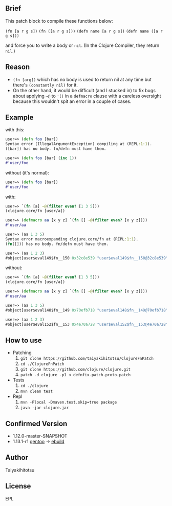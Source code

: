 ## Brief
This patch block to compile these functions below:

`(fn [a r g s])`
`(fn ([a r g s]))`
`(defn name [a r g s])`
`(defn name ([a r g s]))`

and force you to write a body or `nil`.
(In the Clojure Compiler, they return `nil`.)



## Reason
* `(fn [arg])` which has no body is used to return nil at any time but there's `(constantly nil)` for it.
* On the other hand, it would be difficult (and I stucked in) to fix bugs about applying `~@` to `'()` in a `defmacro` clause with a careless oversight because this wouldn't spit an error in a couple of cases.



## Example

with this:
```clojure
user=> (defn foo [bar])
Syntax error (IllegalArgumentException) compiling at (REPL:1:1).
([bar]) has no body. fn/defn must have them.

user=> (defn foo [bar] (inc 1))
#'user/foo
```

without (it's normal):
```clojure
user=> (defn foo [bar]) 
#'user/foo
```

with:
```clojure
user=> `(fn [a] ~@(filter even? [1 3 5]))
(clojure.core/fn [user/a])

user=> (defmacro aa [x y z] `(fn [] ~@(filter even? [x y z])))
#'user/aa

user=> (aa 1 3 5)
Syntax error macroexpanding clojure.core/fn at (REPL:1:1).
(fn([])) has no body. fn/defn must have them.

user=> (aa 1 2 3)
#object[user$eval149$fn__150 0x32c8e539 "user$eval149$fn__150@32c8e539"]
```

without:
```clojure
user=> `(fn [a] ~@(filter even? [1 3 5])) 
(clojure.core/fn [user/a])

user=> (defmacro aa [x y z] `(fn [] ~@(filter even? [x y z])))
#'user/aa

user=> (aa 1 3 5)
#object[user$eval148$fn__149 0x70efb718 "user$eval148$fn__149@70efb718"]

user=> (aa 1 2 3)
#object[user$eval152$fn__153 0x4e70a728 "user$eval152$fn__153@4e70a728"]

```



## How to use
* Patching
  1. `git clone https://github.com/taiyakihitotsu/ClojureFnPatch`
  2. `cd ./ClojureFnPatch`
  3. `git clone https://github.com/clojure/clojure.git`
  4. `patch -d clojure -p1 < defnfix-patch-proto.patch`
* Tests 
  1. `cd ./clojure`
  2. `mvn clean test`
* Repl
  1. `mvn -Plocal -Dmaven.test.skip=true package`
  2. `java -jar clojure.jar`



## Confirmed Version
- 1.12.0-master-SNAPSHOT
- 1.13.1-r1 [gentoo](https://gitweb.gentoo.org/repo/gentoo.git/tree/dev-lang/clojure/clojure-1.11.3-r1.ebuild) -> [ebuild](https://github.com/taiyakihitotsu/cljpatch-gentoo)



## Author
Taiyakihitotsu



## License
EPL
